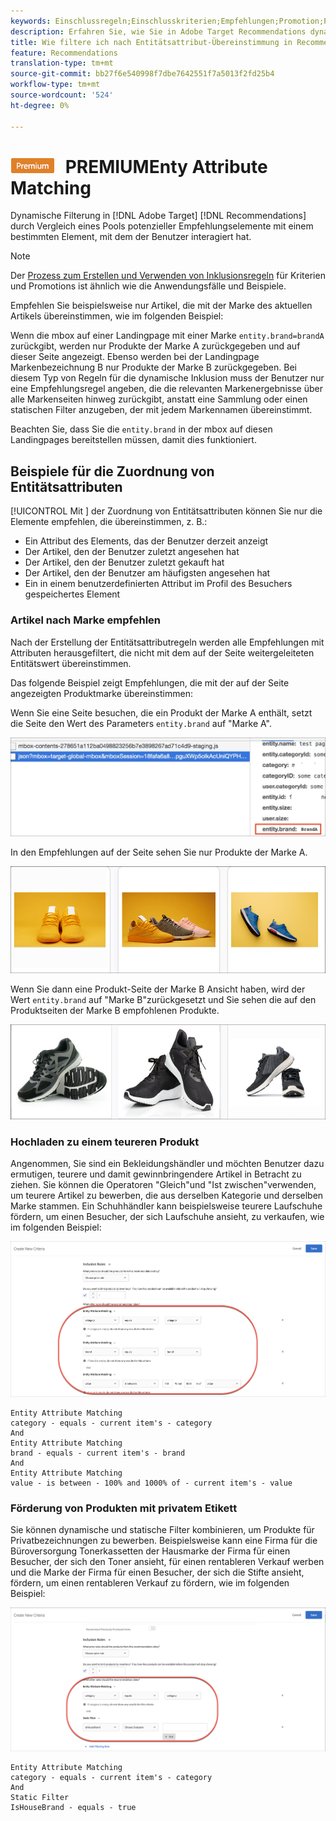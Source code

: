 ```yaml
---
keywords: Einschlussregeln;Einschlusskriterien;Empfehlungen;Promotion;Promotions;Dynamische Filterung;Dynamische;Entitätsattributzuordnung
description: Erfahren Sie, wie Sie in Adobe Target Recommendations dynamisch filtern können, indem Sie einen Pool potenzieller Elemente mit einem bestimmten Element vergleichen, mit dem der Benutzer interagiert hat.
title: Wie filtere ich nach Entitätsattribut-Übereinstimmung in Recommendations-Aktivitäten?
feature: Recommendations
translation-type: tm+mt
source-git-commit: bb27f6e540998f7dbe7642551f7a5013f2fd25b4
workflow-type: tm+mt
source-wordcount: '524'
ht-degree: 0%

---
```



# ![](/help/assets/premium.png) PREMIUMEnty Attribute Matching

Dynamische Filterung in [!DNL Adobe Target] [!DNL Recommendations] durch Vergleich eines Pools potenzieller Empfehlungselemente mit einem bestimmten Element, mit dem der Benutzer interagiert hat.

>[!NOTE]
>
>Der [Prozess zum Erstellen und Verwenden von Inklusionsregeln](/help/c-recommendations/c-algorithms/use-dynamic-and-static-inclusion-rules.md) für Kriterien und Promotions ist ähnlich wie die Anwendungsfälle und Beispiele.

Empfehlen Sie beispielsweise nur Artikel, die mit der Marke des aktuellen Artikels übereinstimmen, wie im folgenden Beispiel:

Wenn die mbox auf einer Landingpage mit einer Marke `entity.brand=brandA` zurückgibt, werden nur Produkte der Marke A zurückgegeben und auf dieser Seite angezeigt. Ebenso werden bei der Landingpage Markenbezeichnung B nur Produkte der Marke B zurückgegeben. Bei diesem Typ von Regeln für die dynamische Inklusion muss der Benutzer nur eine Empfehlungsregel angeben, die die relevanten Markenergebnisse über alle Markenseiten hinweg zurückgibt, anstatt eine Sammlung oder einen statischen Filter anzugeben, der mit jedem Markennamen übereinstimmt.

Beachten Sie, dass Sie die `entity.brand` in der mbox auf diesen Landingpages bereitstellen müssen, damit dies funktioniert.

## Beispiele für die Zuordnung von Entitätsattributen

[!UICONTROL Mit ] der Zuordnung von Entitätsattributen können Sie nur die Elemente empfehlen, die übereinstimmen, z. B.:

* Ein Attribut des Elements, das der Benutzer derzeit anzeigt
* Der Artikel, den der Benutzer zuletzt angesehen hat
* Der Artikel, den der Benutzer zuletzt gekauft hat
* Der Artikel, den der Benutzer am häufigsten angesehen hat
* Ein in einem benutzerdefinierten Attribut im Profil des Besuchers gespeichertes Element

### Artikel nach Marke empfehlen

Nach der Erstellung der Entitätsattributregeln werden alle Empfehlungen mit Attributen herausgefiltert, die nicht mit dem auf der Seite weitergeleiteten Entitätswert übereinstimmen.

Das folgende Beispiel zeigt Empfehlungen, die mit der auf der Seite angezeigten Produktmarke übereinstimmen:

Wenn Sie eine Seite besuchen, die ein Produkt der Marke A enthält, setzt die Seite den Wert des Parameters `entity.brand` auf &quot;Marke A&quot;.

![Beispielaufruf für Zielgruppen](/help/c-recommendations/c-algorithms/assets/example-target-call.png)

In den Empfehlungen auf der Seite sehen Sie nur Produkte der Marke A.

![Empfehlungen für Marke A](/help/c-recommendations/c-algorithms/assets/brandA.png)

Wenn Sie dann eine Produkt-Seite der Marke B Ansicht haben, wird der Wert `entity.brand` auf &quot;Marke B&quot;zurückgesetzt und Sie sehen die auf den Produktseiten der Marke B empfohlenen Produkte.

![Empfehlungen für Marke B](/help/c-recommendations/c-algorithms/assets/brandB.png)

### Hochladen zu einem teureren Produkt

Angenommen, Sie sind ein Bekleidungshändler und möchten Benutzer dazu ermutigen, teurere und damit gewinnbringendere Artikel in Betracht zu ziehen. Sie können die Operatoren &quot;Gleich&quot;und &quot;Ist zwischen&quot;verwenden, um teurere Artikel zu bewerben, die aus derselben Kategorie und derselben Marke stammen. Ein Schuhhändler kann beispielsweise teurere Laufschuhe fördern, um einen Besucher, der sich Laufschuhe ansieht, zu verkaufen, wie im folgenden Beispiel:

![Upsell](/help/c-recommendations/c-algorithms/assets/upsell.png)

```
Entity Attribute Matching
category - equals - current item's - category 
And 
Entity Attribute Matching
brand - equals - current item's - brand 
And 
Entity Attribute Matching
value - is between - 100% and 1000% of - current item's - value
```

### Förderung von Produkten mit privatem Etikett

Sie können dynamische und statische Filter kombinieren, um Produkte für Privatbezeichnungen zu bewerben. Beispielsweise kann eine Firma für die Büroversorgung Tonerkassetten der Hausmarke der Firma für einen Besucher, der sich den Toner ansieht, für einen rentableren Verkauf werben und die Marke der Firma für einen Besucher, der sich die Stifte ansieht, fördern, um einen rentableren Verkauf zu fördern, wie im folgenden Beispiel:

![Hausmarke](/help/c-recommendations/c-algorithms/assets/housebrand.png)

```
Entity Attribute Matching
category - equals - current item's - category 
And
Static Filter
IsHouseBrand - equals - true
```
